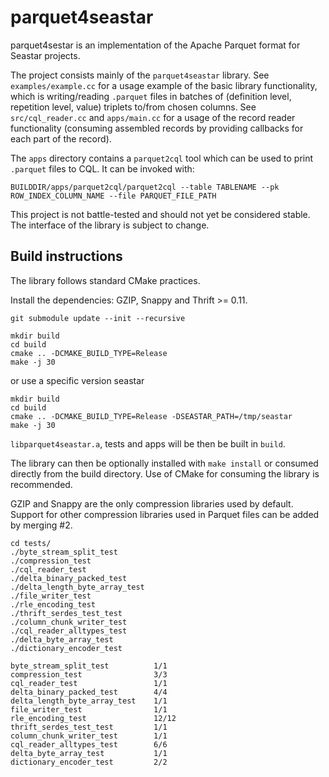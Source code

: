 # parquet4seastar

parquet4sestar is an implementation of the Apache Parquet format
for Seastar projects.

The project consists mainly of the `parquet4seastar` library.
See `examples/example.cc` for a usage example of the basic library
functionality, which is writing/reading `.parquet` files in batches of
(definition level, repetition level, value) triplets to/from chosen columns.
See `src/cql_reader.cc` and `apps/main.cc` for a usage of the record reader
functionality (consuming assembled records by providing callbacks for each part
of the record).

The `apps` directory contains a `parquet2cql` tool which can be used to
print `.parquet` files to CQL. It can be invoked with:

```
BUILDDIR/apps/parquet2cql/parquet2cql --table TABLENAME --pk ROW_INDEX_COLUMN_NAME --file PARQUET_FILE_PATH
```

This project is not battle-tested and should not yet be considered stable.
The interface of the library is subject to change.

## Build instructions

The library follows standard CMake practices.

Install the dependencies: GZIP, Snappy and Thrift >= 0.11.

```
git submodule update --init --recursive

mkdir build
cd build
cmake .. -DCMAKE_BUILD_TYPE=Release 
make -j 30
```

or use a specific version seastar 

```
mkdir build
cd build
cmake .. -DCMAKE_BUILD_TYPE=Release -DSEASTAR_PATH=/tmp/seastar 
make -j 30
```


`libparquet4seastar.a`, tests and apps will be then be built in `build`.

The library can then be optionally installed with `make install` or consumed
directly from the build directory. Use of CMake for consuming the library
is recommended.

GZIP and Snappy are the only compression libraries used by default.
Support for other compression libraries used in Parquet files
can be added by merging #2.

```run test
cd tests/
./byte_stream_split_test          
./compression_test                
./cql_reader_test                
./delta_binary_packed_test       
./delta_length_byte_array_test   
./file_writer_test               
./rle_encoding_test              
./thrift_serdes_test_test               
./column_chunk_writer_test       
./cql_reader_alltypes_test       
./delta_byte_array_test          
./dictionary_encoder_test        
```

```testcase
byte_stream_split_test          1/1
compression_test                3/3
cql_reader_test                 1/1
delta_binary_packed_test        4/4
delta_length_byte_array_test    1/1
file_writer_test                1/1
rle_encoding_test               12/12
thrift_serdes_test_test         1/1       
column_chunk_writer_test        1/1
cql_reader_alltypes_test        6/6
delta_byte_array_test           1/1
dictionary_encoder_test         2/2
```